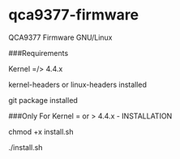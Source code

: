 # qca9377-firmware
QCA9377 Firmware GNU/Linux

###Requirements

Kernel =/> 4.4.x

kernel-headers or linux-headers installed

git package installed

###Only For Kernel = or > 4.4.x - INSTALLATION

chmod +x install.sh

./install.sh
